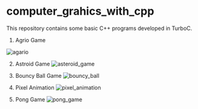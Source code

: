 # computer_grahics_with_cpp
This repository contains some basic C++ programs developed in TurboC.

1. Agrio Game

![agario](https://user-images.githubusercontent.com/49578319/213900890-99a9a12a-a08e-4b2f-9eaa-6c307b2f9d2c.png)

2. Astroid Game
![asteroid_game](https://user-images.githubusercontent.com/49578319/213900876-b17c6d47-9a3c-46f5-bf25-27884ab115fe.png)

3. Bouncy Ball Game
![bouncy_ball](https://user-images.githubusercontent.com/49578319/213900893-7818f9fe-2525-4e9c-afbf-7c5257dd66db.png)

4. Pixel Animation
![pixel_animation](https://user-images.githubusercontent.com/49578319/213900894-36a18572-aeed-4379-9bfa-8ab97ec73c3e.png)

5. Pong Game
![pong_game](https://user-images.githubusercontent.com/49578319/213900897-f8e6d519-2644-49d3-975c-3a1c3260c28d.png)
